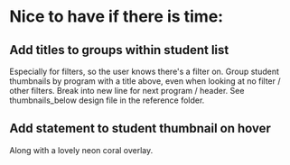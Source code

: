 # Nice to have if there is time:

## Add titles to groups within student list
Especially for filters, so the user knows there's a filter on.
Group student thumbnails by program with a title above, even when looking at no filter / other filters. 
Break into new line for next program / header. See thumbnails_below design file in the reference folder.

## Add statement to student thumbnail on hover
Along with a lovely neon coral overlay. 
